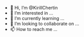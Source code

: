 - 👋 Hi, I’m @KirillChertin
- 👀 I’m interested in ...
- 🌱 I’m currently learning ...
- 💞️ I’m looking to collaborate on ...
- 📫 How to reach me ...

<!---
KirillChertin/KirillChertin is a ✨ special ✨ repository because its `README.md` (this file) appears on your GitHub profile.
You can click the Preview link to take a look at your changes.
--->
